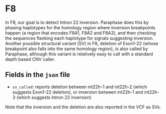 # F8

In F8, our goal is to detect Intron 22 inversion. Paraphase does this by phasing haplotypes for the homology region where inversion breakpoints happen (a region that encodes F8A1, F8A2 and F8A3), and then checking the sequences flanking each haplotype for signals suggesting inversion. Another possible structural variant (SV) in F8, deletion of Exon1-22 (whose breakpoint also falls into the same homology region), is also called by Paraphase, although this variant is relatively easy to call with a standard depth based CNV caller. 

## Fields in the `json` file

- `sv_called`: reports deletion between int22h-1 and int22h-2 (which suggests Exon1-22 deletion), or inversion between int22h-1 and int22h-3 (which suggests Intron 22 inversion)

Note that the inversion and the deletion are also reported in the VCF as SVs. 
